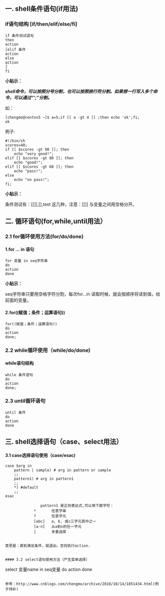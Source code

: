 
## 一. shell条件语句(if用法)

### if语句结构 [if/then/elif/else/fi]


```
if 条件测试语句
then
action
[elif 条件
action
else
action
]
fi
```
**小贴示：**

***shell命令，可以按照分号分割，也可以按照换行符分割。如果想一行写入多个命令，可以通过“';”分割。***



如：

``[chengmo@centos5 ~]$ a=5;if [[ a -gt 4 ]] ;then echo 'ok';fi;                        
ok``

例子:

```
#!/bin/sh
scores=40;
if [[ $scores -gt 90 ]]; then
    echo "very good!";
elif [[ $scores -gt 80 ]]; then
    echo "good!";
elif [[ $scores -gt 60 ]]; then
    echo "pass!";
else
    echo "no pass!";
fi;
```

**小贴示：**

条件测试有：[[]],[],test 这几种，注意：[[]] 与变量之间用空格分开。

## 二. 循环语句(for,while,until用法）

### 2.1 for循环使用方法(for/do/done)


#### 1.for … in 语句

```
for 变量 in seq字符串
do
action
done
```

**小贴示：**

seq字符串只要用空格字符分割，每次for…in 读取时候，就会按顺序将读到值，给前面的变量。

#### 2.for((赋值；条件；运算语句))

```
for((赋值；条件；运算语句))
do
action
done;
```

### 2.2 while循环使用（while/do/done)

#### while语句结构


```
while 条件语句
do
action
done;
```

### 2.3 until循环语句

```
until 条件
do
action
done
```

## 三. shell选择语句（case、select用法）

#### 3.1 case选择语句使用（case/esac)

```
case $arg in  
    pattern | sample) # arg in pattern or sample  
    ;;  
    pattern1) # arg in pattern1  
    ;;  
    *) #default  
    ;;  
esac 

```                   
                    pattern1 是正则表达式,可以用下面字符：
                 *       任意字串
                 ?       任意字元
                 [abc]   a, b, 或c三字元其中之一
                 [a-n]   从a到n的任一字元
                 |       多重选择
```

意思是：直到满足条件，就退出。否则执行action.


#### 3.2 select语句使用方法（产生菜单选择）

```
select 变量name  in seq变量
do
    action
done
```

参考：http://www.cnblogs.com/chengmo/archive/2010/10/14/1851434.html(例子待补)